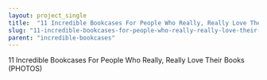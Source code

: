 ```yaml
---
layout: project_single
title:  "11 Incredible Bookcases For People Who Really, Really Love Their Books (PHOTOS)"
slug: "11-incredible-bookcases-for-people-who-really-really-love-their-books-photos"
parent: "incredible-bookcases"
---
```

11 Incredible Bookcases For People Who Really, Really Love Their Books (PHOTOS)